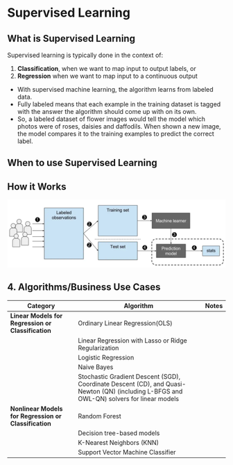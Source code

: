 
# Supervised Learning

## What is Supervised Learning 

Supervised learning is typically done in the context of:
1. **Classification**, when we want to map input to output labels, or
2. **Regression** when we want to map input to a continuous output

* With supervised machine learning, the algorithm learns from labeled data.
* Fully labeled means that each example in the training dataset is tagged with the answer the algorithm should come up with on its own. 
* So, a labeled dataset of flower images would tell the model which photos were of roses, daisies and daffodils. When shown a new image, the model compares it to the training examples to predict the correct label.

## When to use Supervised Learning

## How it Works
![](https://github.com/Jean-njoroge/Machine-Learning-Resources/blob/master/Images/Supervised_machine_learning_in_a_nutshell.png)
## 4. Algorithms/Business Use Cases

| Category | Algorithm | Notes |
|---|---| ---| 
| **Linear Models for Regression or Classification**|Ordinary Linear Regression(OLS) |  |
| |Linear Regression with Lasso or Ridge Regularization |  |
| |Logistic Regression| |
| |Naive Bayes| |
| |Stochastic Gradient Descent (SGD), Coordinate Descent (CD), and Quasi-Newton (QN) (including L-BFGS and OWL-QN) solvers for linear models | |
| **Nonlinear Models for Regression or Classification**| Random Forest| |
| |Decision tree-based models| |
| |	K-Nearest Neighbors (KNN)| |
| |Support Vector Machine Classifier| |

